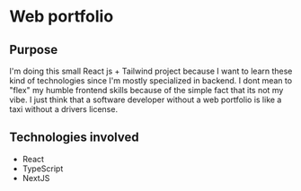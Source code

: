 # Web portfolio
## Purpose
I'm doing this small React js + Tailwind project because I want to learn these kind of technologies since I'm mostly specialized in backend.
I dont mean to "flex" my humble frontend skills because of the simple fact that its not my vibe. I just think that a software developer without a web portfolio is like a taxi without a drivers license.
## Technologies involved
- React
- TypeScript
- NextJS


